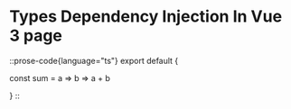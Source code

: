 # Types Dependency Injection In Vue 3 page

::prose-code{language="ts"}
export default {

const sum = a => b => a + b

}
::
